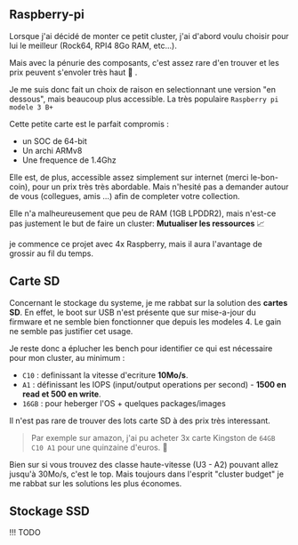 ## Raspberry-pi

Lorsque j'ai décidé de monter ce petit cluster, j'ai d'abord voulu choisir pour lui le meilleur (Rock64, RPI4 8Go RAM, etc...). 

Mais avec la pénurie des composants, c'est assez rare d'en trouver et les prix peuvent s'envoler très haut :money_with_wings:  .

Je me suis donc fait un choix de raison en selectionnant une version "en dessous", mais beaucoup plus accessible. La très populaire `Raspberry pi modele 3 B+`

Cette petite carte est le parfait compromis : 

- un SOC de 64-bit
- Un archi ARMv8
- Une frequence de 1.4Ghz

Elle est, de plus, accessible assez simplement sur internet (merci le-bon-coin), pour un prix très très abordable.
Mais n'hesité pas a demander autour de vous (collegues, amis ...) afin de completer votre collection.

Elle n'a malheureusement que peu de RAM (1GB LPDDR2), mais n'est-ce pas justement le but de faire un cluster: **Mutualiser les ressources** :chart_with_upwards_trend:

je commence ce projet avec 4x Raspberry, mais il aura l'avantage de grossir au fil du temps.


## Carte SD

Concernant le stockage du systeme, je me rabbat sur la solution des **cartes SD**. En effet, le boot sur USB n'est présente que sur mise-a-jour du firmware et ne semble bien fonctionner que depuis les modeles 4.
Le gain ne semble pas justifier cet usage.

Je reste donc a éplucher les bench pour identifier ce qui est nécessaire pour mon cluster, au minimum : 

- `C10` : definissant la vitesse d'ecriture **10Mo/s**.
- `A1` : définissant les IOPS (input/output operations per second) - **1500 en read et 500 en write**.
- `16GB` : pour heberger l'OS + quelques packages/images

Il n'est pas rare de trouver des lots carte SD à des prix très interessant. 
> Par exemple sur amazon, j'ai pu acheter 3x carte Kingston de `64GB C10 A1` pour une quinzaine d'euros. :tada:

Bien sur si vous trouvez des classe haute-vitesse (U3 - A2) pouvant allez jusqu'à 30Mo/s, c'est le top. 
Mais toujours dans l'esprit "cluster budget" je me rabbat sur les solutions les plus économes. 


## Stockage SSD

!!! TODO